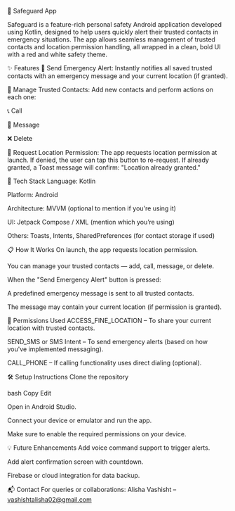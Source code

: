 🚨 Safeguard App

Safeguard is a feature-rich personal safety Android application developed using Kotlin, designed to help users quickly alert their trusted contacts in emergency situations. The app allows seamless management of trusted contacts and location permission handling, all wrapped in a clean, bold UI with a red and white safety theme.

✨ Features
🔴 Send Emergency Alert:
Instantly notifies all saved trusted contacts with an emergency message and your current location (if granted).

📇 Manage Trusted Contacts:
Add new contacts and perform actions on each one:

📞 Call

💬 Message

❌ Delete

📍 Request Location Permission:
The app requests location permission at launch. If denied, the user can tap this button to re-request.
If already granted, a Toast message will confirm: "Location already granted."


🚀 Tech Stack
Language: Kotlin

Platform: Android

Architecture: MVVM (optional to mention if you're using it)

UI: Jetpack Compose / XML (mention which you’re using)

Others: Toasts, Intents, SharedPreferences (for contact storage if used)

📋 How It Works
On launch, the app requests location permission.

You can manage your trusted contacts — add, call, message, or delete.

When the "Send Emergency Alert" button is pressed:

A predefined emergency message is sent to all trusted contacts.

The message may contain your current location (if permission is granted).

🔐 Permissions Used
ACCESS_FINE_LOCATION – To share your current location with trusted contacts.

SEND_SMS or SMS Intent – To send emergency alerts (based on how you've implemented messaging).

CALL_PHONE – If calling functionality uses direct dialing (optional).

🛠️ Setup Instructions
Clone the repository

bash
Copy
Edit

Open in Android Studio.

Connect your device or emulator and run the app.

Make sure to enable the required permissions on your device.

💡 Future Enhancements
Add voice command support to trigger alerts.

Add alert confirmation screen with countdown.

Firebase or cloud integration for data backup.

📬 Contact
For queries or collaborations:
Alisha Vashisht – vashishtalisha02@gmail.com
